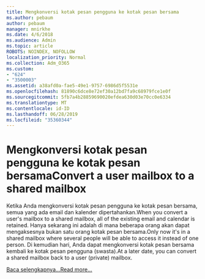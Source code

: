 ```yaml
---
title: Mengkonversi kotak pesan pengguna ke kotak pesan bersama
ms.author: pebaum
author: pebaum
manager: mnirkhe
ms.date: 4/6/2018
ms.audience: Admin
ms.topic: article
ROBOTS: NOINDEX, NOFOLLOW
localization_priority: Normal
ms.collection: Adm_O365
ms.custom:
- "624"
- "3500003"
ms.assetid: a38afd0a-fae5-49e1-9757-6986d5f5531e
ms.openlocfilehash: 81890c6dce8e72ef30a12bd7fa9c68979fce1e0f
ms.sourcegitcommit: 5fb7a4b28859690020efdea630d03e70cc0e6334
ms.translationtype: MT
ms.contentlocale: id-ID
ms.lasthandoff: 06/28/2019
ms.locfileid: "35360344"
---
```

# <a name="convert-a-user-mailbox-to-a-shared-mailbox"></a><span data-ttu-id="992b9-102">Mengkonversi kotak pesan pengguna ke kotak pesan bersama</span><span class="sxs-lookup"><span data-stu-id="992b9-102">Convert a user mailbox to a shared mailbox</span></span>

<span data-ttu-id="992b9-103">Ketika Anda mengkonversi kotak pesan pengguna ke kotak pesan bersama, semua yang ada email dan kalender dipertahankan.</span><span class="sxs-lookup"><span data-stu-id="992b9-103">When you convert a user's mailbox to a shared mailbox, all of the existing email and calendar is retained.</span></span> <span data-ttu-id="992b9-104">Hanya sekarang ini adalah di mana beberapa orang akan dapat mengaksesnya bukan satu orang kotak pesan bersama.</span><span class="sxs-lookup"><span data-stu-id="992b9-104">Only now it's in a shared mailbox where several people will be able to access it instead of one person.</span></span> <span data-ttu-id="992b9-105">Di kemudian hari, Anda dapat mengkonversi kotak pesan bersama kembali ke kotak pesan pengguna (swasta).</span><span class="sxs-lookup"><span data-stu-id="992b9-105">At a later date, you can convert a shared mailbox back to a user (private) mailbox.</span></span>
  
[<span data-ttu-id="992b9-106">Baca selengkapnya...</span><span class="sxs-lookup"><span data-stu-id="992b9-106">Read more...</span></span>](https://support.office.com/article/2e122487-e1f5-4f26-ba41-5689249d93ba)
  